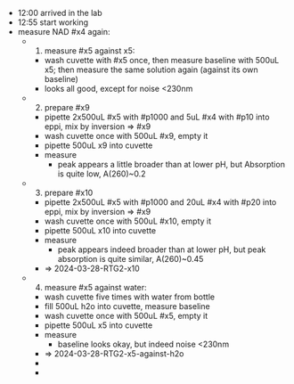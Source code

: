 - 12:00 arrived in the lab
- 12:55 start working
- measure NAD #x4 again:
	- 1. measure #x5 against x5:
		- wash cuvette with #x5 once, then measure baseline with 500uL x5; then measure the same solution again (against its own baseline)
		- looks all good, except for noise <230nm
	- 2. prepare #x9
		- pipette 2x500uL #x5 with #p1000 and 5uL #x4 with #p10 into eppi, mix by inversion => #x9
		- wash cuvette once with 500uL #x9, empty it
		- pipette 500uL x9 into cuvette
		- measure
			- peak appears a little broader than at lower pH, but Absorption is quite low, A(260)~0.2
	- 3. prepare #x10
		- pipette 2x500uL #x5 with #p1000 and 20uL #x4 with #p20 into eppi, mix by inversion => #x9
		- wash cuvette once with 500uL #x10, empty it
		- pipette 500uL x10 into cuvette
		- measure
			- peak appears indeed broader than at lower pH, but peak absorption is quite similar, A(260)~0.45
		- => 2024-03-28-RTG2-x10
	- 4. measure #x5 against water:
		- wash cuvette five times with water from bottle
		- fill 500uL h2o into cuvette, measure baseline
		- wash cuvette once with 500uL #x5, empty it
		- pipette 500uL x5 into cuvette
		- measure
			- baseline looks okay, but indeed noise <230nm
		- => 2024-03-28-RTG2-x5-against-h2o
		-
		-